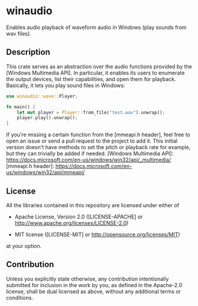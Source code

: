 # winaudio

Enables audio playback of waveform audio in Windows (play sounds from wav files).

## Description

This crate serves as an abstraction over the audio functions provided by the
[Windows Multimedia API]. In particular, it enables its users to enumerate the output devices,
list their capabilities, and open them for playback. Basically, it lets you play sound files
in Windows:

```rust
use winaudio::wave::Player;

fn main() {
    let mut player = Player::from_file("test.wav").unwrap();
    player.play().unwrap();
}
```

If you're missing a certain function from the [mmeapi.h header], feel free to open an issue
or send a pull request to the project to add it. This initial version doesn't have methods to
set the pitch or playback rate for example, but they can trivially be added if needed.
[Windows Multimedia API]: https://docs.microsoft.com/en-us/windows/win32/api/_multimedia/
[mmeapi.h header]: https://docs.microsoft.com/en-us/windows/win32/api/mmeapi/

## License

All the libraries contained in this repository are licensed under either of

* Apache License, Version 2.0 ([LICENSE-APACHE] or
  http://www.apache.org/licenses/LICENSE-2.0)

* MIT license ([LICENSE-MIT] or http://opensource.org/licenses/MIT)

at your option.

## Contribution

Unless you explicitly state otherwise, any contribution intentionally submitted
for inclusion in the work by you, as defined in the Apache-2.0 license, shall be
dual licensed as above, without any additional terms or conditions.
